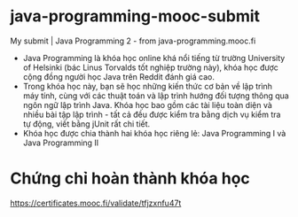 # java-programming-mooc-submit
My submit | Java Programming 2 - from java-programming.mooc.fi

- Java Programming là khóa học online khá nổi tiếng từ trường University of Helsinki (bác Linus Torvalds tốt nghiệp trường này), khóa học được cộng đồng người học Java trên Reddit đánh giá cao.
- Trong khóa học này, bạn sẽ học những kiến ​​thức cơ bản về lập trình máy tính, cùng với các thuật toán và lập trình hướng đối tượng thông qua ngôn ngữ lập trình Java. Khóa học bao gồm các tài liệu toàn diện và nhiều bài tập lập trình - tất cả đều được kiểm tra bằng dịch vụ kiểm tra tự động, viết bằng jUnit rất chi tiết.
- Khóa học được chia thành hai khóa học riêng lẻ: Java Programming I và Java Programming II
# Chứng chỉ hoàn thành khóa học
https://certificates.mooc.fi/validate/tfjzxnfu47t
